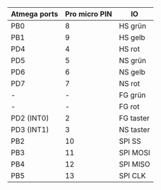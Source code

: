 | Atmega ports | Pro micro PIN | IO        |
| ------------ | ------------- | --------- |
| PB0          | 8             | HS grün   |
| PB1          | 9             | HS gelb   |
| PD4          | 4             | HS rot    |
| PD5          | 5             | NS grün   |
| PD6          | 6             | NS gelb   |
| PD7          | 7             | NS rot    |
| -            | -             | FG grün   |
| -            | -             | FG rot    |
| PD2 (INT0)   | 2             | FG taster |
| PD3 (INT1)   | 3             | NS taster |
| PB2          | 10            | SPI SS    |
| PB3          | 11            | SPI MOSI  |
| PB4          | 12            | SPI MISO  |
| PB5          | 13            | SPI CLK   |